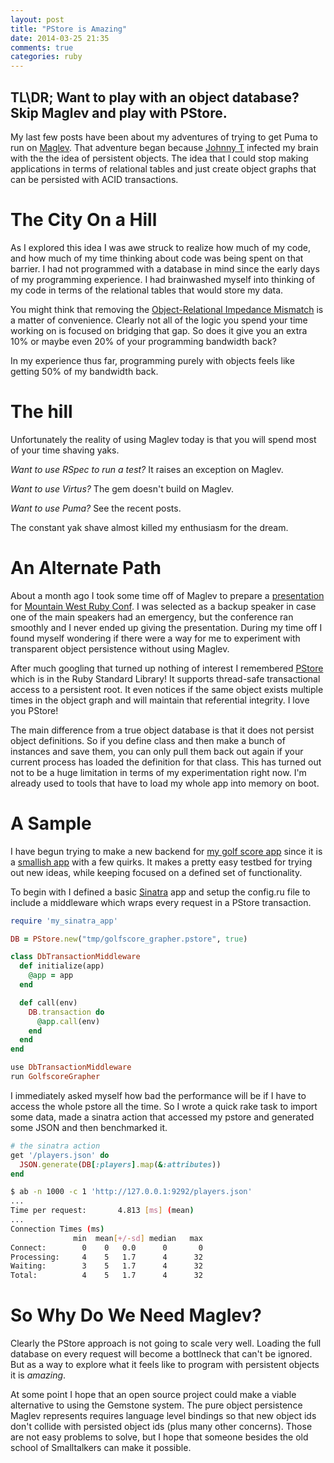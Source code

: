 ```yaml
---
layout: post
title: "PStore is Amazing"
date: 2014-03-25 21:35
comments: true
categories: ruby
---
```


## TL\DR; Want to play with an object database? Skip Maglev and play with PStore.

My last few posts have been about my adventures of trying to get Puma to run on [Maglev](http://maglev.github.io/). That adventure began because [Johnny T](https://twitter.com/Johnny_T) infected my brain with the the idea of persistent objects. The idea that I could stop making applications in terms of relational tables and just create object graphs that can be persisted with ACID transactions.

# The City On a Hill

As I explored this idea I was awe struck to realize how much of my code, and how much of my time thinking about code was being spent on that barrier. I had not programmed with a database in mind since the early days of my programming experience. I had brainwashed myself into thinking of my code in terms of the relational tables that would store my data.

You might think that removing the [Object-Relational Impedance Mismatch](http://en.wikipedia.org/wiki/Object-relational_impedance_mismatch) is a matter of convenience. Clearly not all of the logic you spend your time working on is focused on bridging that gap. So does it give you an extra 10% or maybe even 20% of your programming bandwidth back?

In my experience thus far, programming purely with objects feels like getting 50% of my bandwidth back.

# The hill

Unfortunately the reality of using Maglev today is that you will spend most of your time shaving yaks.

_Want to use RSpec to run a test?_ It raises an exception on Maglev.

_Want to use Virtus?_ The gem doesn't build on Maglev.

_Want to use Puma?_ See the recent posts.

The constant yak shave almost killed my enthusiasm for the dream.

# An Alternate Path

About a month ago I took some time off of Maglev to prepare a [presentation](http://hqmq.github.io/presentation-accidental-design/) for [Mountain West Ruby Conf](http://mtnwestrubyconf.org/). I was selected as a backup speaker in case one of the main speakers had an emergency, but the conference ran smoothly and I never ended up giving the presentation.  During my time off I found myself wondering if there were a way for me to experiment with transparent object persistence without using Maglev.

After much googling that turned up nothing of interest I remembered [PStore](http://www.ruby-doc.org/stdlib-2.1.1/libdoc/pstore/rdoc/PStore.html) which is in the Ruby Standard Library!  It supports thread-safe transactional access to a persistent root. It even notices if the same object exists multiple times in the object graph and will maintain that referential integrity. I love you PStore!

The main difference from a true object database is that it does not persist object definitions. So if you define class and then make a bunch of instances and save them, you can only pull them back out again if your current process has loaded the definition for that class. This has turned out not to be a huge limitation in terms of my experimentation right now. I'm already used to tools that have to load my whole app into memory on boot.

# A Sample

I have begun trying to make a new backend for [my golf score app](http://golf.riesd.com/) since it is a [smallish app](https://github.com/hqmq/golf-score-grapher) with a few quirks. It makes a pretty easy testbed for trying out new ideas, while keeping focused on a defined set of functionality.

To begin with I defined a basic [Sinatra](http://www.sinatrarb.com/) app and setup the config.ru file to include a middleware which wraps every request in a PStore transaction.

```ruby config.ru
require 'my_sinatra_app'

DB = PStore.new("tmp/golfscore_grapher.pstore", true)

class DbTransactionMiddleware
  def initialize(app)
    @app = app
  end

  def call(env)
    DB.transaction do
      @app.call(env)
    end
  end
end

use DbTransactionMiddleware
run GolfscoreGrapher
```

I immediately asked myself how bad the performance will be if I have to access the whole pstore all the time. So I wrote a quick rake task to import some data, made a sinatra action that accessed my pstore and generated some JSON and then benchmarked it.

```ruby
# the sinatra action
get '/players.json' do
  JSON.generate(DB[:players].map(&:attributes))
end
```

```bash
$ ab -n 1000 -c 1 'http://127.0.0.1:9292/players.json'
...
Time per request:       4.813 [ms] (mean)
...
Connection Times (ms)
              min  mean[+/-sd] median   max
Connect:        0    0   0.0      0       0
Processing:     4    5   1.7      4      32
Waiting:        3    5   1.7      4      32
Total:          4    5   1.7      4      32
```

# So Why Do We Need Maglev?

Clearly the PStore approach is not going to scale very well. Loading the full database on every request will become a bottlneck that can't be ignored.  But as a way to explore what it feels like to program with persistent objects it is _amazing_.

At some point I hope that an open source project could make a viable alternative to using the Gemstone system. The pure object persistence Maglev represents requires language level bindings so that new object ids don't collide with persisted object ids (plus many other concerns). Those are not easy problems to solve, but I hope that someone besides the old school of Smalltalkers can make it possible.
